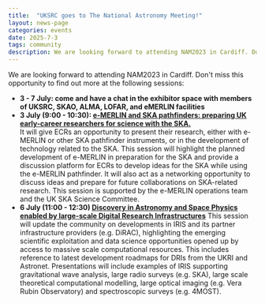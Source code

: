 ```yaml
---
title:  "UKSRC goes to The National Astronomy Meeting!"
layout: news-page
categories: events
date: 2025-7-3
tags: community
description: We are looking forward to attending NAM2023 in Cardiff. Don't miss this opportunity to find out more about the UKSRC.
---
```

We are looking forward to attending NAM2023 in Cardiff. Don't miss this opportunity to find out more at the following sessions:

- **3 - 7 July: come and have a chat in the exhibitor space with members of UKSRC, SKAO, ALMA, LOFAR, and eMERLIN facilities**
- **3 July (9:00 - 10:30): [e-MERLIN and SKA pathfinders: preparing UK early-career researchers for science with the SKA.](https://nam2023.org/science/parallel-sessions/details/2/9)**  
It will give ECRs an opportunity to present their research, either with e-MERLIN or other SKA pathfinder instruments, or in the development of technology related to the SKA. This session will highlight the planned development of e-MERLIN in preparation for the SKA and provide a discussion platform for ECRs to develop ideas for the SKA while using the e-MERLIN pathfinder. It will also act as a networking opportunity to discuss ideas and prepare for future collaborations on SKA-related research. This session is supported by the e-MERLIN operations team and the UK SKA Science Committee. 
- **6 July (11:00 - 12:30) [Discovery in Astronomy and Space Physics enabled by large-scale Digital Research Infrastructures](https://nam2023.org/science/parallel-sessions/details/2/41)** 
This session will update the community on developments in IRIS and its partner infrastructure providers (e.g. DiRAC), highlighting the emerging scientific exploitation and data science opportunities opened up by access to massive scale computational resources. This includes reference to latest development roadmaps for DRIs from the UKRI and Astronet. Presentations will include examples of IRIS supporting gravitational wave analysis, large radio surveys (e.g. SKA), large scale theoretical computational modelling, large optical imaging (e.g. Vera Rubin Observatory) and spectroscopic surveys (e.g. 4MOST).


 
